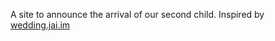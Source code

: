 A site to announce the arrival of our second child. Inspired by [wedding.jai.im](http://wedding.jai.im/)
